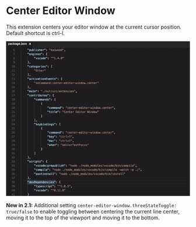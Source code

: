 # Center Editor Window

This extension centers your editor window at the current cursor position. Default shortcut is ctrl-l.

![Centering the window](images/vscode-center-editor-window.gif)

**New in 2.1:** Additional setting `center-editor-window.threeStateToggle: true/false` to enable toggling between centering the current line center, moving it to the top of the viewport and moving it to the bottom.
